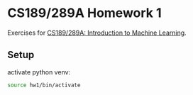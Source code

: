 # CS189/289A Homework 1

Exercises for [CS189/289A: Introduction to Machine Learning](https://people.eecs.berkeley.edu/~jrs/189/).

## Setup

activate python venv:

```bash
source hw1/bin/activate  
```
